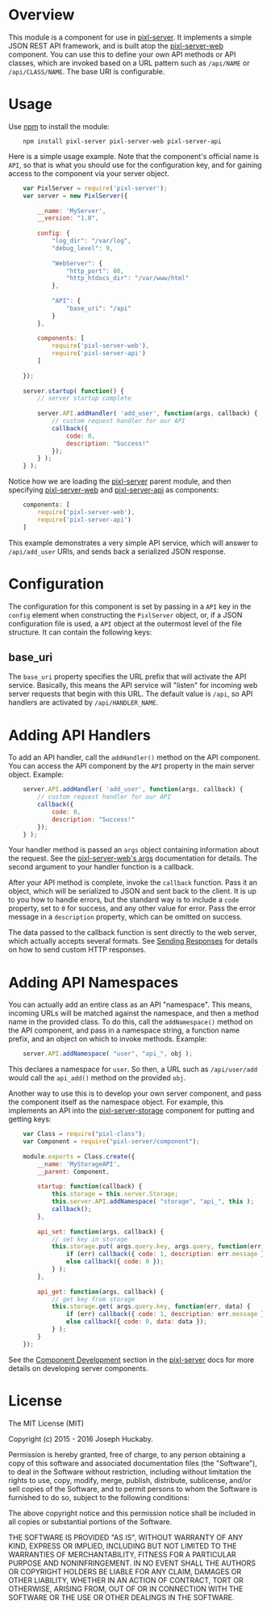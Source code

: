 # Overview

This module is a component for use in [pixl-server](https://www.npmjs.com/package/pixl-server).  It implements a simple JSON REST API framework, and is built atop the [pixl-server-web](https://www.npmjs.com/package/pixl-server-web) component.  You can use this to define your own API methods or API classes, which are invoked based on a URL pattern such as `/api/NAME` or `/api/CLASS/NAME`.  The base URI is configurable.

# Usage

Use [npm](https://www.npmjs.com/) to install the module:

```
	npm install pixl-server pixl-server-web pixl-server-api
```

Here is a simple usage example.  Note that the component's official name is `API`, so that is what you should use for the configuration key, and for gaining access to the component via your server object.

```javascript
	var PixlServer = require('pixl-server');
	var server = new PixlServer({
		
		__name: 'MyServer',
		__version: "1.0",
		
		config: {
			"log_dir": "/var/log",
			"debug_level": 9,
			
			"WebServer": {
				"http_port": 80,
				"http_htdocs_dir": "/var/www/html"
			},
			
			"API": {
				"base_uri": "/api"
			}
		},
		
		components: [
			require('pixl-server-web'),
			require('pixl-server-api')
		]
		
	});
	
	server.startup( function() {
		// server startup complete
		
		server.API.addHandler( 'add_user', function(args, callback) {
			// custom request handler for our API
			callback({
				code: 0,
				description: "Success!"
			});
		} );
	} );
```

Notice how we are loading the [pixl-server](https://www.npmjs.com/package/pixl-server) parent module, and then specifying [pixl-server-web](https://www.npmjs.com/package/pixl-server-web) and [pixl-server-api](https://www.npmjs.com/package/pixl-server-api) as components:

```javascript
	components: [
		require('pixl-server-web'),
		require('pixl-server-api')
	]
```

This example demonstrates a very simple API service, which will answer to `/api/add_user` URIs, and sends back a serialized JSON response.

# Configuration

The configuration for this component is set by passing in a `API` key in the `config` element when constructing the `PixlServer` object, or, if a JSON configuration file is used, a `API` object at the outermost level of the file structure.  It can contain the following keys:

## base_uri

The `base_uri` property specifies the URL prefix that will activate the API service.  Basically, this means the API service will "listen" for incoming web server requests that begin with this URL.  The default value is `/api`, so API handlers are activated by `/api/HANDLER_NAME`.

# Adding API Handlers

To add an API handler, call the `addHandler()` method on the API component.  You can access the API component by the `API` property in the main server object.  Example:

```javascript
	server.API.addHandler( 'add_user', function(args, callback) {
		// custom request handler for our API
		callback({
			code: 0,
			description: "Success!"
		});
	} );
```

Your handler method is passed an `args` object containing information about the request.  See the [pixl-server-web's args](https://www.npmjs.com/package/pixl-server-web#args) documentation for details.  The second argument to your handler function is a callback.

After your API method is complete, invoke the `callback` function.  Pass it an object, which will be serialized to JSON and sent back to the client.  It is up to you how to handle errors, but the standard way is to include a `code` property, set to `0` for success, and any other value for error.  Pass the error message in a `description` property, which can be omitted on success.

The data passed to the callback function is sent directly to the web server, which actually accepts several formats.  See [Sending Responses](https://www.npmjs.com/package/pixl-server-web#sending-responses) for details on how to send custom HTTP responses.

# Adding API Namespaces

You can actually add an entire class as an API "namespace".  This means, incoming URLs will be matched against the namespace, and then a method name in the provided class.  To do this, call the `addNamespace()` method on the API component, and pass in a namespace string, a function name prefix, and an object on which to invoke methods.  Example:

```javascript
	server.API.addNamespace( "user", "api_", obj );
```

This declares a namespace for `user`. So then, a URL such as `/api/user/add` would call the `api_add()` method on the provided `obj`.

Another way to use this is to develop your own server component, and pass the component itself as the namespace object.  For example, this implements an API into the [pixl-server-storage](https://www.npmjs.com/package/pixl-server-storage) component for putting and getting keys:

```javascript
	var Class = require("pixl-class");
	var Component = require("pixl-server/component");
	
	module.exports = Class.create({
		__name: 'MyStorageAPI',
		__parent: Component,
		
		startup: function(callback) {
			this.storage = this.server.Storage;
			this.server.API.addNamespace( "storage", "api_", this );
			callback();
		},
		
		api_set: function(args, callback) {
			// set key in storage
			this.storage.put( args.query.key, args.query, function(err) {
				if (err) callback({ code: 1, description: err.message });
				else callback({ code: 0 });
			} );
		},
		
		api_get: function(args, callback) {
			// get key from storage
			this.storage.get( args.query.key, function(err, data) {
				if (err) callback({ code: 1, description: err.message });
				else callback({ code: 0, data: data });
			} );
		}
	});
```

See the [Component Development](https://www.npmjs.com/package/pixl-server#component-development) section in the [pixl-server](https://www.npmjs.com/package/pixl-server) docs for more details on developing server components.

# License

The MIT License (MIT)

Copyright (c) 2015 - 2016 Joseph Huckaby.

Permission is hereby granted, free of charge, to any person obtaining a copy
of this software and associated documentation files (the "Software"), to deal
in the Software without restriction, including without limitation the rights
to use, copy, modify, merge, publish, distribute, sublicense, and/or sell
copies of the Software, and to permit persons to whom the Software is
furnished to do so, subject to the following conditions:

The above copyright notice and this permission notice shall be included in
all copies or substantial portions of the Software.

THE SOFTWARE IS PROVIDED "AS IS", WITHOUT WARRANTY OF ANY KIND, EXPRESS OR
IMPLIED, INCLUDING BUT NOT LIMITED TO THE WARRANTIES OF MERCHANTABILITY,
FITNESS FOR A PARTICULAR PURPOSE AND NONINFRINGEMENT. IN NO EVENT SHALL THE
AUTHORS OR COPYRIGHT HOLDERS BE LIABLE FOR ANY CLAIM, DAMAGES OR OTHER
LIABILITY, WHETHER IN AN ACTION OF CONTRACT, TORT OR OTHERWISE, ARISING FROM,
OUT OF OR IN CONNECTION WITH THE SOFTWARE OR THE USE OR OTHER DEALINGS IN
THE SOFTWARE.

